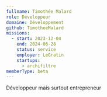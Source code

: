 ```yaml
---
fullname: Timothée Malard
role: Développeur
domaine: Développement
github: TimotheeMalard
missions:
  - start: 2023-12-04
    end: 2024-06-28
    status: service
    employer: LeGratin
    startups:
      - archifiltre
memberType: beta
---
```

Développeur mais surtout entrepreneur